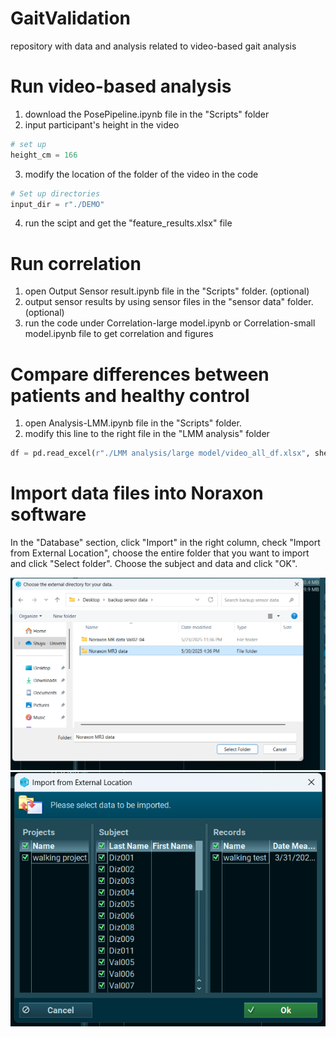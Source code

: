 # GaitValidation
repository with data and analysis related to video-based gait analysis 


# Run video-based analysis 
1. download the PosePipeline.ipynb file in the "Scripts" folder
2. input participant's height in the video
   
```python
# set up
height_cm = 166
```

3. modify the location of the folder of the video in the code
   
```python
# Set up directories
input_dir = r"./DEMO"
```

4. run the scipt and get the "feature_results.xlsx" file 


# Run correlation 
1. open Output Sensor result.ipynb file in the "Scripts" folder. (optional)
2. output sensor results by using sensor files in the "sensor data" folder. (optional)
3. run the code under Correlation-large model.ipynb or Correlation-small model.ipynb file to get correlation and figures 


# Compare differences between patients and healthy control
1. open Analysis-LMM.ipynb file in the "Scripts" folder. 
2. modify this line to the right file in the "LMM analysis" folder 

```python 
df = pd.read_excel(r"./LMM analysis/large model/video_all_df.xlsx", sheet_name="Sheet1")
```

# Import data files into Noraxon software
In the "Database" section, click "Import" in the right column, check "Import from External Location", choose the entire folder that you want to import and click "Select folder". Choose the subject and data and click "OK".

![Alt text](./figure2.png)
![Alt text](./figure1.png)

